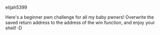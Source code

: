 elijah5399

Here's a beginner pwn challenge for all my baby pwners! Overwrite the saved return address to the address of the win function, and enjoy your shell! :D
